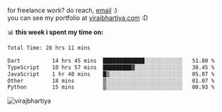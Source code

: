 for freelance work? do reach, [email](mailto:vlbhartiya@gmail.com) :)<br/>
you can see my portfolio at [virajbhartiya.com](https://virajbhartiya.com) :D

📊 **this week i spent my time on:**

<!--START_SECTION:waka-->

```txt
Total Time: 28 hrs 11 mins

Dart          14 hrs 45 mins  █████████████░░░░░░░░░░░░   51.80 %
TypeScript    10 hrs 57 mins  █████████▓░░░░░░░░░░░░░░░   38.45 %
JavaScript    1 hr 40 mins    █▒░░░░░░░░░░░░░░░░░░░░░░░   05.87 %
Other         18 mins         ▒░░░░░░░░░░░░░░░░░░░░░░░░   01.07 %
Python        15 mins         ▒░░░░░░░░░░░░░░░░░░░░░░░░   00.93 %
```

<!--END_SECTION:waka-->

<p align="left"> <img src="https://komarev.com/ghpvc/?username=virajbhartiya&color=blue" alt="virajbhartiya" /> </p>
